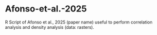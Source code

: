 # Afonso-et-al.-2025
R Script of Afonso et al., 2025 (paper name) useful to perform correlation analysis and density analysis (data: rasters). 
